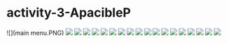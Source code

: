 # activity-3-ApacibleP
![](main menu.PNG)
![](polynomial.PNG)
![](polynomial1.PNG)
![](polynomial2.PNG)
![](polynomial3.PNG)
![](statistics.PNG)
![](statistics1.PNG)
![](statistics2.PNG)
![](statistics3.PNG)
![](statistics4.PNG)
![](statistics5.PNG)
![](matrix.PNG)
![](matrix1.PNG)
![](matrix2.PNG)
![](matrix3.PNG)
![](matrix4.PNG)
![](matrix5.PNG)
![](error.PNG)
![](exit.PNG)
